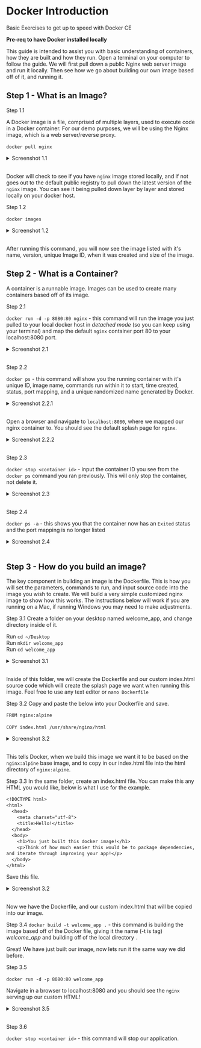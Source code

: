 # Docker Introduction
Basic Exercises to get up to speed with Docker CE

**Pre-req to have Docker installed locally**

This guide is intended to assist you with basic understanding of containers, how they are built and how they run.  Open a terminal on your computer to follow the guide.  We will first pull down a public Nginx web server image and run it locally.  Then see how we go about building our own image based off of it, and running it.

##  Step 1 - What is an Image?

Step 1.1 

A Docker image is a file, comprised of multiple layers, used to execute code in a Docker container.  For our demo purposes, we will be using the Nginx image, which is a web server/reverse proxy.

`docker pull nginx` </br>

<details><summary>Screenshot 1.1 </summary>
<img src="images/docker_pull.png">
</details>
<br/>

Docker will check to see if you have `nginx` image stored locally, and if not goes out to the default public registry to pull down the latest version of the `nginx` image.  You can see it being pulled down layer by layer and stored locally on your docker host. 

Step 1.2 

`docker images` </br>

<details><summary>Screenshot 1.2 </summary>
<img src="images/docker_images.png">
</details>
<br/>

After running this command, you will now see the image listed with it's name, version, unique Image ID, when it was created and size of the image.

## Step 2 - What is a Container?

A container is a runnable image.  Images can be used to create many containers based off of its image.

Step 2.1 

`docker run -d -p 8080:80 nginx` - this command will run the image you just pulled to your local docker host in *detached mode* (so you can keep using your terminal) and map the default `nginx` container port 80 to your localhost:8080 port. 

<details><summary>Screenshot 2.1 </summary>
<img src="images/docker_run.png">
</details>
<br/>

Step 2.2

`docker ps` - this command will show you the running container with it's unique ID, image name, commands run within it to start, time created, status, port mapping, and a unique randomized name generated by Docker.

<details><summary>Screenshot 2.2.1 </summary>
<img src="images/docker_ps.png">
</details>
<br/>

Open a browser and navigate to `localhost:8080`, where we mapped our nginx container to.  You should see the default splash page for `nginx`.

<details><summary>Screenshot 2.2.2 </summary>
<img src="images/nginx_home.png">
</details>
<br/>

Step 2.3 

`docker stop <container id>` - input the container ID you see from the `docker ps` command you ran previously.  This will only stop the container, not delete it.

<details><summary>Screenshot 2.3 </summary>
<img src="images/docker_stop.png">
</details>
<br/>

Step 2.4 

`docker ps -a` - this shows you that the container now has an `Exited` status and the port mapping is no longer listed

<details><summary>Screenshot 2.4 </summary>
<img src="images/dockerps_a.png">
</details>
<br/>

## Step 3 - How do you build an image?

The key component in building an image is the Dockerfile.  This is how you will set the parameters, commands to run, and input source code into the image you wish to create.  We will build a very simple customized nginx image to show how this works.  The instructions below will work if you are running on a Mac, if running Windows you may need to make adjustments.

Step 3.1 Create a folder on your desktop named welcome_app, and change directory inside of it.

Run `cd ~/Desktop`<br/>
Run `mkdir welcome_app`</br>
Run `cd welcome_app`</br>

<details><summary>Screenshot 3.1 </summary>
<img src="images/mkdir.png">
</details>
<br/>

Inside of this folder, we will create the Dockerfile and our custom index.html source code which will create the splash page we want when running this image.  Feel free to use any text editor or `nano Dockerfile`</br>

Step 3.2 Copy and paste the below into your Dockerfile and save.

```
FROM nginx:alpine

COPY index.html /usr/share/nginx/html
```

<details><summary>Screenshot 3.2 </summary>
<img src="images/Dockerfile.png">
</details>
<br/>

This tells Docker, when we build this image we want it to be based on the `nginx:alpine` base image, and to copy in our index.html file into the html directory of `nginx:alpine`.

Step 3.3 In the same folder, create an index.html file.  You can make this any HTML you would like, below is what I use for the example.

```
<!DOCTYPE html>
<html>
  <head>
    <meta charset="utf-8">
    <title>Hello!</title>
  </head>
  <body>
    <h1>You just built this docker image!</h1>
    <p>Think of how much easier this would be to package dependencies, and iterate through improving your app!</p>
  </body>
</html>
```

Save this file.

<details><summary>Screenshot 3.2 </summary>
<img src="images/index.png">
</details>
<br/>

Now we have the Dockerfile, and our custom index.html that will be copied into our image.

Step 3.4 `docker build -t welcome_app .` - this command is building the image based off of the Docker file, giving it the name (-t is tag) *welcome_app* and building off of the local directory `.`

Great!  We have just built our image, now lets run it the same way we did before.

Step 3.5 

`docker run -d -p 8080:80 welcome_app`

Navigate in a browser to localhost:8080 and you should see the `nginx` serving up our custom HTML!

<details><summary>Screenshot 3.5 </summary>
<img src="images/custom_html.png">
</details>
<br/>

Step 3.6 

`docker stop <container id>` - this command will stop our application.


